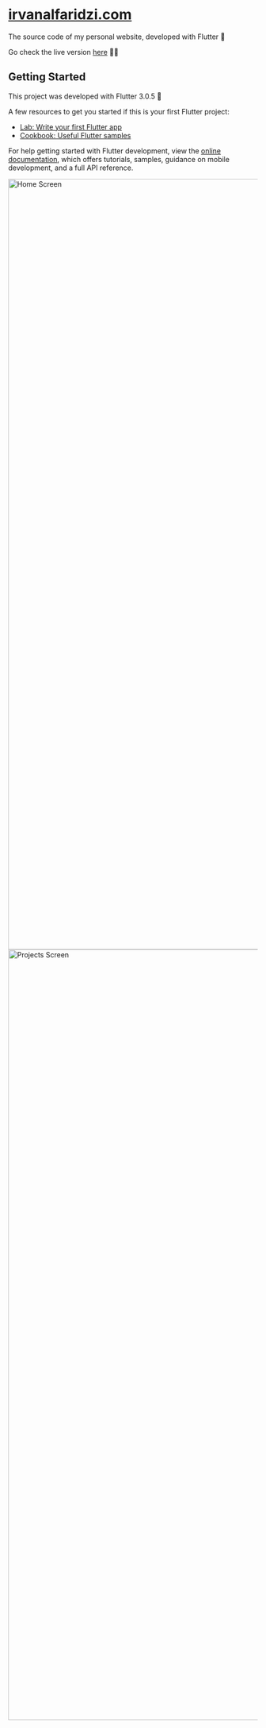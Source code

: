 # [irvanalfaridzi.com](https://irvanalfaridzi.netlify.app/#/)

The source code of my personal website, developed with Flutter 💙

Go check the live version [here](https://irvanalfaridzi.netlify.app/#/) 🤙🏻

## Getting Started

This project was developed with Flutter 3.0.5 💙

A few resources to get you started if this is your first Flutter project:

- [Lab: Write your first Flutter app](https://docs.flutter.dev/get-started/codelab)
- [Cookbook: Useful Flutter samples](https://docs.flutter.dev/cookbook)

For help getting started with Flutter development, view the
[online documentation](https://docs.flutter.dev/), which offers tutorials,
samples, guidance on mobile development, and a full API reference.

<img width="1552" alt="Home Screen" src="https://user-images.githubusercontent.com/44092368/207016574-43a45172-ad6b-404a-b90f-59e94a6c8133.png">
<img width="1552" alt="Projects Screen" src="https://user-images.githubusercontent.com/44092368/207017341-44636f0d-e71c-4f6d-beae-4ec8b99e2d2a.png">
